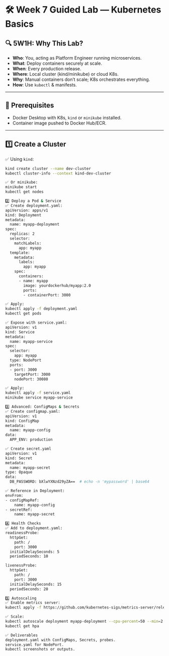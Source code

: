 # 🛠 Week 7 Guided Lab — Kubernetes Basics

## 🔍 5W1H: Why This Lab?

- **Who**: You, acting as Platform Engineer running microservices.
- **What**: Deploy containers securely at scale.
- **When**: Every production release.
- **Where**: Local cluster (kind/minikube) or cloud K8s.
- **Why**: Manual containers don’t scale; K8s orchestrates everything.
- **How**: Use `kubectl` & manifests.

---

## 📌 Prerequisites

- Docker Desktop with K8s, `kind` or `minikube` installed.
- Container image pushed to Docker Hub/ECR.

---

## 1️⃣ Create a Cluster

✅ Using `kind`:
```bash
kind create cluster --name dev-cluster
kubectl cluster-info --context kind-dev-cluster

✅ Or minikube:
minikube start
kubectl get nodes

2️⃣ Deploy a Pod & Service
✅ Create deployment.yaml:
apiVersion: apps/v1
kind: Deployment
metadata:
  name: myapp-deployment
spec:
  replicas: 2
  selector:
    matchLabels:
      app: myapp
  template:
    metadata:
      labels:
        app: myapp
    spec:
      containers:
      - name: myapp
        image: yourdockerhub/myapp:2.0
        ports:
        - containerPort: 3000

✅ Apply:
kubectl apply -f deployment.yaml
kubectl get pods

✅ Expose with service.yaml:
apiVersion: v1
kind: Service
metadata:
  name: myapp-service
spec:
  selector:
    app: myapp
  type: NodePort
  ports:
  - port: 3000
    targetPort: 3000
    nodePort: 30080

✅ Apply:
kubectl apply -f service.yaml
minikube service myapp-service

3️⃣ Advanced: ConfigMaps & Secrets
✅ Create configmap.yaml:
apiVersion: v1
kind: ConfigMap
metadata:
  name: myapp-config
data:
  APP_ENV: production

✅ Create secret.yaml
apiVersion: v1
kind: Secret
metadata:
  name: myapp-secret
type: Opaque
data:
  DB_PASSWORD: bXlwYXNzd29yZA==  # echo -n 'mypassword' | base64

✅ Reference in Deployment:
envFrom:
- configMapRef:
    name: myapp-config
- secretRef:
    name: myapp-secret

4️⃣ Health Checks
✅ Add to deployment.yaml:
readinessProbe:
  httpGet:
    path: /
    port: 3000
  initialDelaySeconds: 5
  periodSeconds: 10

livenessProbe:
  httpGet:
    path: /
    port: 3000
  initialDelaySeconds: 15
  periodSeconds: 20

5️⃣ Autoscaling
✅ Enable metrics server:
kubectl apply -f https://github.com/kubernetes-sigs/metrics-server/releases/latest/download/components.yaml

✅ Scale:
kubectl autoscale deployment myapp-deployment --cpu-percent=50 --min=2 --max=5
kubectl get hpa

✅ Deliverables
deployment.yaml with ConfigMaps, Secrets, probes.
service.yaml for NodePort.
kubectl screenshots or outputs.